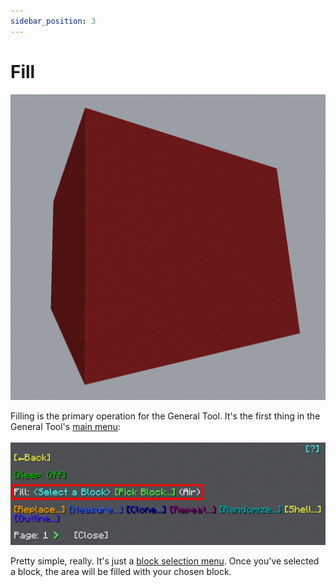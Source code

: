 ```yaml
---
sidebar_position: 3
---
```


# Fill
![Example of what this operation can look like](img/operation_previews/fill.png)

Filling is the primary operation for the General Tool. It's the first thing in the General Tool's [main menu](usage#main-menu):<br></br>
![The main General Tool menu, with Fill highlighted](img/main_menu_fill_highlighted.png)

Pretty simple, really. It's just a [block selection menu](../chat-menu-system#block-selection). Once you've selected a block, the area will be filled with your chosen block.
